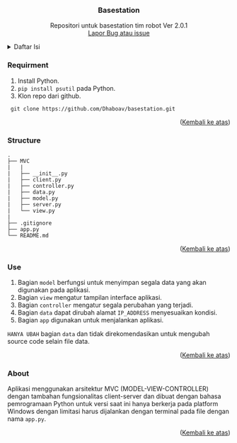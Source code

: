 <a name="readme-top"></a>


<!-- PROJECT LOGO -->
<br />
<div align="center">
<h3 align="center">Basestation</h3>

  <p align="center">
    Repositori untuk basestation tim robot Ver 2.0.1 
    <br />
    <a href="https://github.com/Dhaboav/basestation/issues">Lapor Bug atau issue</a>
  </p>
</div>


<details>
  <summary>Daftar Isi</summary>
  <ol>
    <li><a href="#Requirment">Requirment</a></li>
    <li><a href="#Structure">Struktur repositori</a></li>
    <li><a href="#Use">Penggunaan aplikasi</a></li>
    <li><a href="#About">Penjelasan aplikasi</a></li>
  </ol>
</details>


### Requirment
1. Install Python.
2. `pip install psutil` pada Python.
3. Klon repo dari github.
  ```git
   git clone https://github.com/Dhaboav/basestation.git
  ```
<p align="right">(<a href="#readme-top">Kembali ke atas</a>)</p>


### Structure
```
. 
├── MVC
|   |
|   ├── __init__.py
|   ├── client.py
|   ├── controller.py
|   ├── data.py
|   ├── model.py
|   ├── server.py
|   └── view.py
|
├── .gitignore
├── app.py
└── README.md
```
<p align="right">(<a href="#readme-top">Kembali ke atas</a>)</p>

### Use
1. Bagian `model` berfungsi untuk menyimpan segala data yang akan digunakan pada aplikasi.
2. Bagian `view` mengatur tampilan interface aplikasi.
3. Bagian `controller` mengatur segala perubahan yang terjadi.
4. Bagian `data` dapat dirubah alamat `IP_ADDRESS` menyesuaikan kondisi.
5. Bagian `app` digunakan untuk menjalankan aplikasi.

`HANYA UBAH` bagian `data` dan tidak direkomendasikan untuk mengubah source code selain file data.
<p align="right">(<a href="#readme-top">Kembali ke atas</a>)</p>

### About
Aplikasi menggunakan arsitektur MVC (MODEL-VIEW-CONTROLLER) dengan tambahan fungsionalitas client-server dan dibuat dengan bahasa pemrogramaan Python untuk versi saat ini hanya berkerja pada platform Windows dengan limitasi harus dijalankan dengan terminal pada file dengan nama `app.py`.
<p align="right">(<a href="#readme-top">Kembali ke atas</a>)</p>
